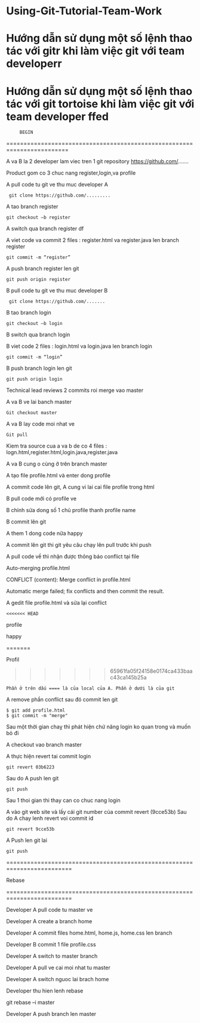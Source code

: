 # Using-Git-Tutorial-Team-Work
Hướng dẫn sử dụng một số lệnh thao tác với gitr khi làm việc git với team developerr
========================================================================

# Hướng dẫn sử dụng một số lệnh thao tác với git tortoise khi làm việc git với team developer ffed

         BEGIN

========================================================================

A va B la 2 developer lam viec tren 1 git repository https://github.com/.......

Product gom co 3 chuc nang register,login,va profile

A pull code tu git ve thu muc developer A

     git clone https://github.com/.........

A tao branch register

    git checkout –b register

A switch qua branch register df

A viet code va commit 2 files : register.html va register.java len branch register

    git commit -m “register”

A push branch register len git

    git push origin register

B pull code tu git ve thu muc developer B

     git clone https://github.com/.......

B tao branch login

    git checkout –b login

B switch qua branch login

B viet code 2 files : login.html va login.java len branch login

    git commit -m “login”

B push branch login len git

    git push origin login

Technical lead reviews 2 commits roi merge vao master

A va B ve lai banch master

    Git checkout master

A va B lay code moi nhat ve

    Git pull

Kiem tra source cua a va b de co 4 files : logn.html,register.html,login.java,register.java

A va B cung o cùng ở trên branch master

A tạo file profile.html và enter dong profile

A commit code lên git, A cung vi lai cai file profile trong html

B pull code mới có profile ve

B chỉnh sửa dong số 1 chủ profile thanh profile name

B commit lên git

A them 1 dong code nữa happy

A commit lên git thi git yêu câu chạy lên pull trước khi push

A pull code về thì nhận được thông báo conflict tại file

Auto-merging profile.html

CONFLICT (content): Merge conflict in profile.html

Automatic merge failed; fix conflicts and then commit the result.

A gedit file profile.html và sửa lại conflict

    <<<<<<< HEAD

profile

happy

=======

Profil

> > > > > > > 65961fa05f24158e0174ca433baac43ca145b25a

    Phần ở trên dấu ==== là của local của A. Phần ở dưới là của git

A remove phần conflict sau đó commit len git

    $ git add profile.html
    $ git commit -m "merge"

Sau một thời gian chaỵ thì phát hiện chứ năng login ko quan trong và muốn bỏ đi

A checkout vao branch master

A thực hiện revert tai commit login

    git revert 03b6223

Sau do A push len git

    git push

Sau 1 thoi gian thi thay can co chuc nang login

A vào git web site và lấy cái git number của commit revert (9cce53b)
Sau do A chay lenh revert voi commit id

    git revert 9cce53b

A Push len git lai

    git push

=========================================================================

Rebase

=========================================================================

Developer A pull code tu master ve

Developer A create a branch home

Developer A commit files home.html, home.js, home.css len branch

Developer B commit 1 file profile.css

Developer A switch to master branch

Developer A pull ve cai moi nhat tu master

Developer A switch nguoc lai brach home

Developer thu hien lenh rebase

git rebase –i master

Developer A push branch len master
